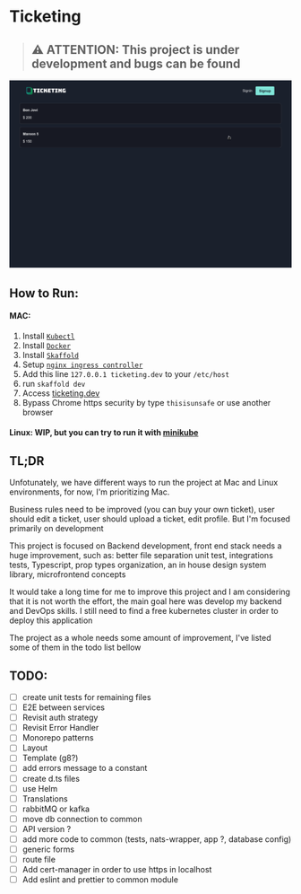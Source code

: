 # Ticketing

> ## :warning: ATTENTION: This project is under development and bugs can be found

![Ticketing](https://github.com/cesar-cb/ticketing/raw/master/ticketing.gif)

## How to Run:

#### MAC:
1. Install [`Kubectl`](https://kubernetes.io/docs/tasks/tools/install-kubectl/)
2. Install [`Docker`](https://hub.docker.com/editions/community/docker-ce-desktop-mac/)
3. Install [`Skaffold`](https://skaffold.dev/docs/install/)
4. Setup [`nginx ingress controller`](https://kubernetes.github.io/ingress-nginx/deploy/#docker-for-mac)
5. Add this line ```127.0.0.1 ticketing.dev``` to your `/etc/host` 
6. run `skaffold dev`
7. Access [ticketing.dev](http://ticketing.dev)
8. Bypass Chrome https security by type `thisisunsafe` or use another browser

#### Linux: WIP, but you can try to run it with [minikube](https://kubernetes.io/docs/setup/learning-environment/minikube/)

## TL;DR
Unfotunately, we have different ways to run the project at Mac and Linux environments, for now, I'm prioritizing Mac.

Business rules need to be improved (you can buy your own ticket), user should edit a ticket, user should upload a ticket, edit profile. But I'm focused primarily on development

This project is focused on Backend development, front end stack needs a huge improvement, such as: better file separation unit test, integrations tests, Typescript, prop types organization, an in house design system library, microfrontend concepts

It would take a long time for me to improve this project and I am considering that it is not worth the effort, the main goal here was develop my backend and DevOps skills. I still need to find a free kubernetes cluster in order to deploy this application

The project as a whole needs some amount of improvement, I've listed some of them in the todo list bellow

## TODO:

- [ ] create unit tests for remaining files
- [ ] E2E between services
- [ ] Revisit auth strategy
- [ ] Revisit Error Handler
- [ ] Monorepo patterns
- [ ] Layout
- [ ] Template (g8?)
- [ ] add errors message to a constant
- [ ] create d.ts files
- [ ] use Helm
- [ ] Translations
- [ ] rabbitMQ or kafka
- [ ] move db connection to common
- [ ] API version ?
- [ ] add more code to common (tests, nats-wrapper, app ?, database config)
- [ ] generic forms
- [ ] route file
- [ ] Add cert-manager in order to use https in localhost
- [ ] Add eslint and prettier to common module

